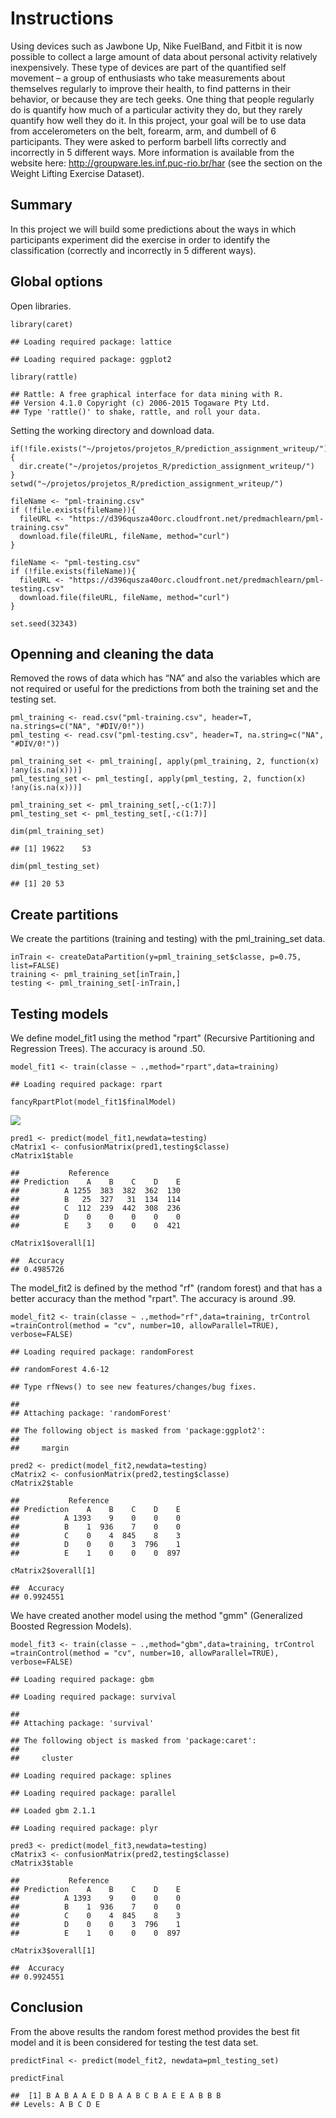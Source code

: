 Instructions
============

Using devices such as Jawbone Up, Nike FuelBand, and Fitbit it is now
possible to collect a large amount of data about personal activity
relatively inexpensively. These type of devices are part of the
quantified self movement – a group of enthusiasts who take measurements
about themselves regularly to improve their health, to find patterns in
their behavior, or because they are tech geeks. One thing that people
regularly do is quantify how much of a particular activity they do, but
they rarely quantify how well they do it. In this project, your goal
will be to use data from accelerometers on the belt, forearm, arm, and
dumbell of 6 participants. They were asked to perform barbell lifts
correctly and incorrectly in 5 different ways. More information is
available from the website here:
<http://groupware.les.inf.puc-rio.br/har> (see the section on the Weight
Lifting Exercise Dataset).

Summary
-------

In this project we will build some predictions about the ways in which
participants experiment did the exercise in order to identify the
classification (correctly and incorrectly in 5 different ways).

Global options
--------------

Open libraries.

    library(caret)

    ## Loading required package: lattice

    ## Loading required package: ggplot2

    library(rattle)

    ## Rattle: A free graphical interface for data mining with R.
    ## Version 4.1.0 Copyright (c) 2006-2015 Togaware Pty Ltd.
    ## Type 'rattle()' to shake, rattle, and roll your data.

Setting the working directory and download data.

    if(!file.exists("~/projetos/projetos_R/prediction_assignment_writeup/")){
      dir.create("~/projetos/projetos_R/prediction_assignment_writeup/")
    }
    setwd("~/projetos/projetos_R/prediction_assignment_writeup/")

    fileName <- "pml-training.csv"
    if (!file.exists(fileName)){
      fileURL <- "https://d396qusza40orc.cloudfront.net/predmachlearn/pml-training.csv"
      download.file(fileURL, fileName, method="curl")
    }

    fileName <- "pml-testing.csv"
    if (!file.exists(fileName)){
      fileURL <- "https://d396qusza40orc.cloudfront.net/predmachlearn/pml-testing.csv"
      download.file(fileURL, fileName, method="curl")
    }

    set.seed(32343)

Openning and cleaning the data
------------------------------

Removed the rows of data which has “NA” and also the variables which are
not required or useful for the predictions from both the training set
and the testing set.

    pml_training <- read.csv("pml-training.csv", header=T, na.strings=c("NA", "#DIV/0!"))
    pml_testing <- read.csv("pml-testing.csv", header=T, na.string=c("NA", "#DIV/0!"))

    pml_training_set <- pml_training[, apply(pml_training, 2, function(x) !any(is.na(x)))]
    pml_testing_set <- pml_testing[, apply(pml_testing, 2, function(x) !any(is.na(x)))]

    pml_training_set <- pml_training_set[,-c(1:7)]
    pml_testing_set <- pml_testing_set[,-c(1:7)]

    dim(pml_training_set)

    ## [1] 19622    53

    dim(pml_testing_set)

    ## [1] 20 53

Create partitions
-----------------

We create the partitions (training and testing) with the
pml\_training\_set data.

    inTrain <- createDataPartition(y=pml_training_set$classe, p=0.75, list=FALSE)
    training <- pml_training_set[inTrain,]
    testing <- pml_training_set[-inTrain,]

Testing models
--------------

We define model\_fit1 using the method "rpart" (Recursive Partitioning
and Regression Trees). The accuracy is around .50.

    model_fit1 <- train(classe ~ .,method="rpart",data=training)

    ## Loading required package: rpart

    fancyRpartPlot(model_fit1$finalModel) 

![](prediction_assignment_writeup_files/figure-markdown_strict/unnamed-chunk-5-1.png)

    pred1 <- predict(model_fit1,newdata=testing)
    cMatrix1 <- confusionMatrix(pred1,testing$classe)
    cMatrix1$table

    ##           Reference
    ## Prediction    A    B    C    D    E
    ##          A 1255  383  382  362  130
    ##          B   25  327   31  134  114
    ##          C  112  239  442  308  236
    ##          D    0    0    0    0    0
    ##          E    3    0    0    0  421

    cMatrix1$overall[1]

    ##  Accuracy 
    ## 0.4985726

The model\_fit2 is defined by the method "rf" (random forest) and that
has a better accuracy than the method "rpart". The accuracy is around
.99.

    model_fit2 <- train(classe ~ .,method="rf",data=training, trControl =trainControl(method = "cv", number=10, allowParallel=TRUE), verbose=FALSE)

    ## Loading required package: randomForest

    ## randomForest 4.6-12

    ## Type rfNews() to see new features/changes/bug fixes.

    ## 
    ## Attaching package: 'randomForest'

    ## The following object is masked from 'package:ggplot2':
    ## 
    ##     margin

    pred2 <- predict(model_fit2,newdata=testing)
    cMatrix2 <- confusionMatrix(pred2,testing$classe)
    cMatrix2$table

    ##           Reference
    ## Prediction    A    B    C    D    E
    ##          A 1393    9    0    0    0
    ##          B    1  936    7    0    0
    ##          C    0    4  845    8    3
    ##          D    0    0    3  796    1
    ##          E    1    0    0    0  897

    cMatrix2$overall[1]

    ##  Accuracy 
    ## 0.9924551

We have created another model using the method "gmm" (Generalized
Boosted Regression Models).

    model_fit3 <- train(classe ~ .,method="gbm",data=training, trControl =trainControl(method = "cv", number=10, allowParallel=TRUE), verbose=FALSE)

    ## Loading required package: gbm

    ## Loading required package: survival

    ## 
    ## Attaching package: 'survival'

    ## The following object is masked from 'package:caret':
    ## 
    ##     cluster

    ## Loading required package: splines

    ## Loading required package: parallel

    ## Loaded gbm 2.1.1

    ## Loading required package: plyr

    pred3 <- predict(model_fit3,newdata=testing)
    cMatrix3 <- confusionMatrix(pred2,testing$classe)
    cMatrix3$table

    ##           Reference
    ## Prediction    A    B    C    D    E
    ##          A 1393    9    0    0    0
    ##          B    1  936    7    0    0
    ##          C    0    4  845    8    3
    ##          D    0    0    3  796    1
    ##          E    1    0    0    0  897

    cMatrix3$overall[1]

    ##  Accuracy 
    ## 0.9924551

Conclusion
----------

From the above results the random forest method provides the best fit
model and it is been considered for testing the test data set.

    predictFinal <- predict(model_fit2, newdata=pml_testing_set)

    predictFinal

    ##  [1] B A B A A E D B A A B C B A E E A B B B
    ## Levels: A B C D E
